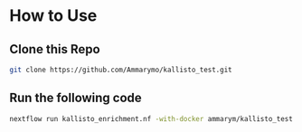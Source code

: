# How to Use

## Clone this Repo
```bash
git clone https://github.com/Ammarymo/kallisto_test.git
```

## Run the following code 
```bash
nextflow run kallisto_enrichment.nf -with-docker ammarym/kallisto_test
```
